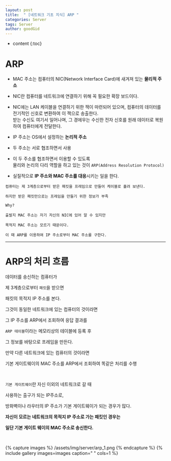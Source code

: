 ```yaml
---
layout: post
title:  " [네트워크 기초 지식] ARP "
categories: Server
tags: Server
author: goodGid
---
```

* content
{:toc}


# ARP

* MAC 주소는 컴퓨터의 NIC(Network Interface Card)에 새겨져 있는 <b>물리적 주소</b>

* NIC란 컴퓨터를 네트워크에 연결하기 위해 꼭 필요한 확장 보드이다.

* NIC에는 LAN 케이블을 연결하기 위한 잭이 마련되어 있으며, 컴퓨터의 데이터를 전기적인 신호로 변환하여 이 잭으로 송출한다.<br> 받는 수신도 여기서 일어나며, 그 경에우는 수신한 전자 신호를 원래 데이터로 복원하여 컴퓨터에게 전달한다.

* IP 주소는 OS에서 설정하는 <b>논리적 주소</b>

* 두 주소는 서로 협조하면서 사용

* 이 두 주소를 협조하면서 이용할 수 있도록 <br> 물리와 논리의 다리 역할을 하고 있는 것이 `ARP(Address Resolution Protocol)`

* 실질적으로 <b>IP 주소와 MAC 주소를 대응</b>시키는 일을 한다.

```
컴퓨터는 제 3계층으로부터 받은 패킷을 프레임으로 만들어 케이블로 흘려 보낸다.

하지만 받은 패킷만으로는 프레임을 만들기 위한 정보가 부족

Why? 

출발지 MAC 주소는 자기 자신의 NIC에 있어 알 수 있지만

목적지 MAC 주소는 모르기 때문이다.

이 때 ARP를 이용하여 IP 주소로부터 MAC 주소를 구한다.
```

---

# ARP의 처리 흐름

데이터를 송신하는 컴퓨터가 

제 3계층으로부터 `패킷`을 받으면 

패킷의 목적지 IP 주소를 본다.

그것이 동일한 네트워크에 있는 컴퓨터의 것이라면 

그 IP 주소를 ARP에서 조회하여 응답 결과를 

`ARP 테이블`이라는 메모리상의 테이블에 등록 후 

그 정보를 바탕으로 프레임을 만든다.

만약 다른 네트워크에 있는 컴퓨터의 것이라면 

기본 게이트웨이의 MAC 주소를 ARP에서 조회하여 똑같은 처리를 수행

<br>

`기본 게이트웨이`란 자신 이외의 네트워크로 갈 때

사용하는 출구가 되는 IP주소로,

방화벽이나 라우터의 IP 주소가 기본 게이트웨이가 되는 경우가 많다.

<b> 자신이 모르는 네트워크의 목적지 IP 주소로 가는 패킷인 경우는</b> 

<b> 일단 기본 게이트 웨이의 MAC 주소로 송신한다.</b>


<br>

{% capture images %}
    /assets/img/server/arp_1.png
{% endcapture %}
{% include gallery images=images caption=" " cols=1 %}

